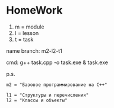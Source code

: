 # HomeWork

1. m = module
2. l = lesson
3. t = task

name branch: m2-l2-t1

cmd:
    g++ task.cpp -o task.exe & task.exe

p.s.

    m2 = "Базовое программирование на C++"

    l1 = "Структуры и перечисления"
    l2 = "Классы и объекты"